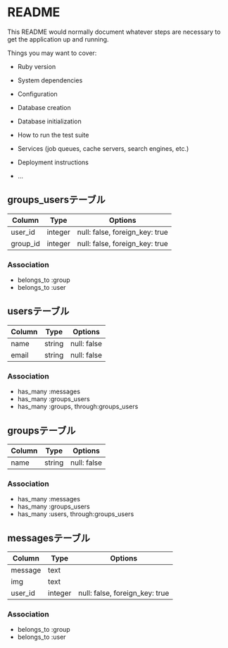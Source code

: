 # README

This README would normally document whatever steps are necessary to get the
application up and running.

Things you may want to cover:

* Ruby version

* System dependencies

* Configuration

* Database creation

* Database initialization

* How to run the test suite

* Services (job queues, cache servers, search engines, etc.)

* Deployment instructions

* ...

## groups_usersテーブル

|Column|Type|Options|
|------|----|-------|
|user_id|integer|null: false, foreign_key: true|
|group_id|integer|null: false, foreign_key: true|

### Association
- belongs_to :group
- belongs_to :user


## usersテーブル

|Column|Type|Options|
|------|----|-------|
|name|string|null: false|
|email|string|null: false|


### Association
- has_many :messages
- has_many :groups_users
- has_many :groups, through:groups_users


## groupsテーブル

|Column|Type|Options|
|------|----|-------|
|name|string|null: false|



### Association
- has_many :messages
- has_many :groups_users
- has_many :users, through:groups_users


## messagesテーブル

|Column|Type|Options|
|------|----|-------|
|message|text| |
|img|text| |
|user_id|integer|null: false, foreign_key: true|

### Association
- belongs_to :group
- belongs_to :user



